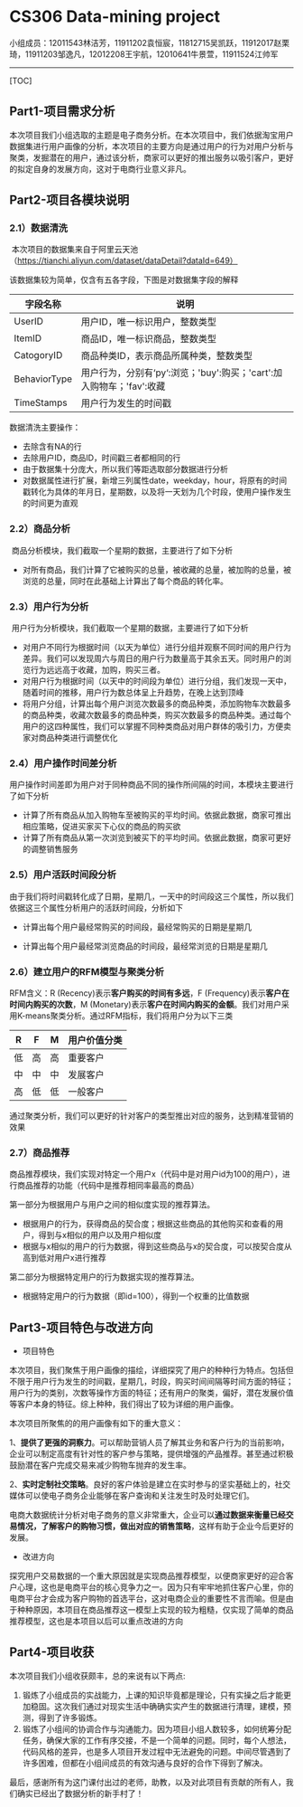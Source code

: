 # CS306 Data-mining project

小组成员：12011543林洁芳，11911202袁恒宸，11812715吴凯跃，11912017赵栗琦，11911203邹逸凡，12012208王宇航，12010641牛景萱，11911524江帅军

------

[TOC]

## Part1-项目需求分析

​	本次项目我们小组选取的主题是电子商务分析。在本次项目中，我们依据淘宝用户数据集进行用户画像的分析，本次项目的主要方向是通过用户的行为对用户分析与聚类，发掘潜在的用户，通过该分析，商家可以更好的推出服务以吸引客户，更好的拟定自身的发展方向，这对于电商行业意义非凡。

## Part2-项目各模块说明

### 2.1）数据清洗

​	本次项目的数据集来自于阿里云天池（https://tianchi.aliyun.com/dataset/dataDetail?dataId=649）

该数据集较为简单，仅含有五各字段，下图是对数据集字段的解释

| 字段名称     | 说明                                                         |
| ------------ | ------------------------------------------------------------ |
| UserID       | 用户ID，唯一标识用户，整数类型                               |
| ItemID       | 商品ID，唯一标识商品，整数类型                               |
| CatogoryID   | 商品种类ID，表示商品所属种类，整数类型                       |
| BehaviorType | 用户行为，分别有‘py‘:浏览；'buy':购买；'cart':加入购物车；'fav':收藏 |
| TimeStamps   | 用户行为发生的时间戳                                         |

数据清洗主要操作：

- 去除含有NA的行
- 去除用户ID，商品ID，时间戳三者都相同的行
- 由于数据集十分庞大，所以我们等距选取部分数据进行分析
- 对数据属性进行扩展，新增三列属性date，weekday，hour，将原有的时间戳转化为具体的年月日，星期数，以及将一天划为几个时段，使用户操作发生的时间更为直观

### 2.2）商品分析

​	商品分析模块，我们截取一个星期的数据，主要进行了如下分析

- 对所有商品，我们计算了它被购买的总量，被收藏的总量，被加购的总量，被浏览的总量，同时在此基础上计算出了每个商品的转化率。

### 2.3）用户行为分析

​	用户行为分析模块，我们截取一个星期的数据，主要进行了如下分析

- 对用户不同行为根据时间（以天为单位）进行分组并观察不同时间的用户行为差异。我们可以发现周六与周日的用户行为数量高于其余五天。同时用户的浏览行为远远高于收藏，加购，购买三者。
- 对用户行为根据时间（以天中的时间段为单位）进行分组，我们发现一天中，随着时间的推移，用户行为数总体呈上升趋势，在晚上达到顶峰
- 将用户分组，计算出每个用户浏览次数最多的商品种类，添加购物车次数最多的商品种类，收藏次数最多的商品种类，购买次数最多的商品种类。通过每个用户的这四种属性，我们可以掌握不同种类商品对用户群体的吸引力，方便卖家对商品种类进行调整优化



### 2.4）用户操作时间差分析

​	用户操作时间差即为用户对于同种商品不同的操作所间隔的时间，本模块主要进行了如下分析

- 计算了所有商品从加入购物车至被购买的平均时间。依据此数据，商家可推出相应策略，促进买家买下心仪的商品的购买欲
- 计算了所有商品从第一次浏览到被买下的平均时间。依据此数据，商家可更好的调整销售服务



### 2.5）用户活跃时间段分析

​	由于我们将时间戳转化成了日期，星期几，一天中的时间段这三个属性，所以我们依据这三个属性分析用户的活跃时间段，分析如下

- 计算出每个用户最经常购买的时间段，最经常购买的日期是星期几

- 计算出每个用户最经常浏览商品的时间段，最经常浏览的日期是星期几

  

### 2.6）建立用户的RFM模型与聚类分析

RFM含义：R (Recency)表示**客户购买的时间有多远**，F (Frequency)表示**客户在时间内购买的次数**，M (Monetary)表示**客户在时间内购买的金额**。我们对用户采用K-means聚类分析。通过RFM指标，我们将用户分为以下三类

| R    | F    | M    | 用户价值分类 |
| ---- | ---- | ---- | ------------ |
| 低   | 高   | 高   | 重要客户     |
| 中   | 中   | 中   | 发展客户     |
| 高   | 低   | 低   | 一般客户     |

通过聚类分析，我们可以更好的针对客户的类型推出对应的服务，达到精准营销的效果



### 2.7）商品推荐

商品推荐模块，我们实现对特定一个用户x（代码中是对用户id为100的用户），进行商品推荐的功能（代码中是推荐相同率最高的商品）

第一部分为根据用户与用户之间的相似度实现的推荐算法。

- 根据用户的行为，获得商品的契合度；根据这些商品的其他购买和查看的用户，得到与x相似的用户以及用户相似度
- 根据与x相似的用户的行为数据，得到这些商品与x的契合度，可以按契合度从高到低对用户x进行推荐

第二部分为根据特定用户的行为数据实现的推荐算法。

- 根据特定用户的行为数据（即id=100），得到一个权重的比值数据

## Part3-项目特色与改进方向

- 项目特色

本次项目，我们聚焦于用户画像的描绘，详细探究了用户的种种行为特点。包括但不限于用户行为发生的时间戳，星期几，时段，购买时间间隔等时间方面的特征；用户行为的类别，次数等操作方面的特征；还有用户的聚类，偏好，潜在发展价值等客户本身的特征。综上种种，我们得出了较为详细的用户画像。

本次项目所聚焦的的用户画像有如下的重大意义：

1、**提供了更强的洞察力**。可以帮助营销人员了解其业务和客户行为的当前影响，企业可以制定高度有针对性的客户参与策略，提供增强的产品推荐。甚至通过积极鼓励潜在客户完成交易来减少购物车抛弃的发生率。

2、**实时定制社交策略**。良好的客户体验是建立在实时参与的坚实基础上的，社交媒体可以使电子商务企业能够在客户查询和关注发生时及时处理它们。

电商大数据统计分析对电子商务的意义非常重大，企业可以**通过数据来衡量已经交易情况，了解客户的购物习惯，做出对应的销售策略**，这样有助于企业今后更好的发展。

- 改进方向

探究用户交易数据的一个重大原因就是实现商品推荐模型，以便商家更好的迎合客户心理，这也是电商平台的核心竞争力之一。因为只有牢牢地抓住客户心里，你的电商平台才会成为客户购物的首选平台，这对电商企业的重要性不言而喻。但是由于种种原因，本项目在商品推荐这一模型上实现的较为粗糙，仅实现了简单的商品推荐模型，这也是本项目以后可以重点改进的方向

## Part4-项目收获

本次项目我们小组收获颇丰，总的来说有以下两点:

1. 锻炼了小组成员的实战能力，上课的知识毕竟都是理论，只有实操之后才能更加稳固。这次我们通过对现实生活中确确实实产生的数据进行清理，建模，预测，得到了许多锻炼。
2. 锻炼了小组间的协调合作与沟通能力。因为项目小组人数较多，如何统筹分配任务，确保大家的工作有序交接，不是一个简单的问题。同时，每个人想法，代码风格的差异，也是多人项目开发过程中无法避免的问题。中间尽管遇到了许多困难，但都在小组间成员的有效沟通与良好的合作下得到了解决。

最后，感谢所有为这门课付出过的老师，助教，以及对此项目有贡献的所有人，我们确实已经出了数据分析的新手村了！

